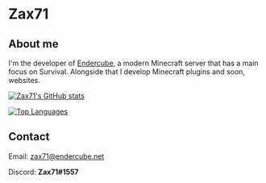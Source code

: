 # Zax71

## About me
I'm the developer of [Endercube](https://discord.gg/x3aynQK), a modern Minecraft server that has a main focus on Survival.
Alongside that I develop Minecraft plugins and soon, websites.

[![Zax71's GitHub stats](https://github-readme-stats.vercel.app/api?username=zax71&show_icons=true&theme=dracula)](https://github.com/anuraghazra/github-readme-stats)

[![Top Languages](https://github-readme-stats.vercel.app/api/top-langs/?username=zax71&layout=compact)](https://github.com/anuraghazra/github-readme-stats)

## Contact

Email: [zax71@endercube.net](mailto:zax71@endercube.net)

Discord: **Zax71#1557**
<!--
**zax71/zax71** is a ✨ _special_ ✨ repository because its `README.md` (this file) appears on your GitHub profile.

Here are some ideas to get you started:

- 🔭 I’m currently working on ...
- 🌱 I’m currently learning ...
- 👯 I’m looking to collaborate on ...
- 🤔 I’m looking for help with ...
- 💬 Ask me about ...
- 📫 How to reach me: ...
- 😄 Pronouns: ...
- ⚡ Fun fact: ...
-->
